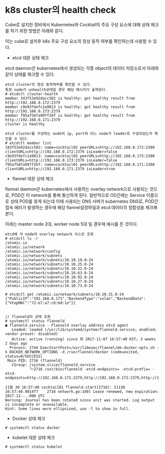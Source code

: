 # k8s cluster의 health check

Cube로 설치한 장비에서 Kubernetes와 Cocktail의 주요 구성 요소에 대해 상태 체크를 하기 위한 방법은 아래와 같다.

이는 cube로 설치후 k8s 주요 구성 요소의 정상 동작 여부를 확인하는데 사용할 수 있다.

* etcd 데몬 상태 체크

etcd daemon은 kubernetes에서 생성되는 각종 object의 데이터 저장소로서 아래와 같이 상태를 체크할 수 있다.

```
etcd cluster의 정상 동작여부를 확인할 수 있다.
특정 node가 unhealth상태일 경우 해당 메시지가 출력된다.
# etcdctl cluster-health
member 343f53e92dacc502 is healthy: got healthy result from http://192.168.0.172:2379
member c9e93f4efc1a9813 is healthy: got healthy result from http://192.168.0.173:2379
member f95af587a997f2bf is healthy: got healthy result from http://192.168.0.171:2379
cluster is healthy

etcd cluster를 구성하는 node의 ip, port와 어느 node가 leader로 구성되었는지 확인할 수 있다.
# etcdctl member list
343f53e92dacc502: name=cocktail02 peerURLs=http://192.168.0.172:2380 clientURLs=http://192.168.0.172:2379 isLeader=false
c9e93f4efc1a9813: name=cocktail03 peerURLs=http://192.168.0.173:2380 clientURLs=http://192.168.0.173:2379 isLeader=false
f95af587a997f2bf: name=cocktail01 peerURLs=http://192.168.0.171:2380 clientURLs=http://192.168.0.171:2379 isLeader=true
```

* flannel 데몬 상태 체크

flannel daemon은 kubernetes에서 사용하는 overlay network으로 사용되는 것으로, POD간 이 network을 통해 통신하게 된다. 일반적으로 OD간에는 Service 이름으로 상태 POD를 찾게 되는데 이때 사용되는 DNS 서버가 kubernetes DNS로, POD간 접속 에러가 발생하는 경우에 해당 flannel설정파일과 etcd 데이터의 정합성을 체크해 본다.

아래는 master node 2대, worker node 5대 일 경우에 예시를 든 것이다.

```
etcd에 각 node의 overlay network 리스트 조회
# etcdctl ls -r
/atomic.io
/atomic.io/network
/atomic.io/network/config
/atomic.io/network/subnets
/atomic.io/network/subnets/10.10.19.0-24
/atomic.io/network/subnets/10.10.25.0-24
/atomic.io/network/subnets/10.10.31.0-24
/atomic.io/network/subnets/10.10.63.0-24
/atomic.io/network/subnets/10.10.92.0-24
/atomic.io/network/subnets/10.10.27.0-24
/atomic.io/network/subnets/10.10.73.0-24

# etcdctl get /atomic.io/network/subnets/10.10.31.0-24
{"PublicIP":"192.168.0.171","BackendType":"vxlan","BackendData":{"VtepMAC":"72:e7:a7:c6:6d:1e"}}


// flanneld의 상태 조회
# systemctl status flanneld
● flanneld.service - Flanneld overlay address etcd agent
   Loaded: loaded (/usr/lib/systemd/system/flanneld.service; enabled; vendor preset: disabled)
   Active: active (running) since 화 2017-11-07 16:57:40 KST; 3 weeks 2 days ago
  Process: 2744 ExecStartPost=/usr/libexec/flannel/mk-docker-opts.sh -k DOCKER_NETWORK_OPTIONS -d /run/flannel/docker (code=exited, status=0/SUCCESS)
 Main PID: 2716 (flanneld)
   CGroup: /system.slice/flanneld.service
           └─2716 /usr/bin/flanneld -etcd-endpoints= -etcd-prefix= -etcd-endpoints=http://192.168.0.171:2379,http://192.168.0.172:2379,http://1...

11월 30 16:57:40 cocktail01 flanneld-start[2716]: I1130 16:57:40.901477    2716 network.go:160] Lease renewed, new expiration: 2017-12-...000 UTC
Warning: Journal has been rotated since unit was started. Log output is incomplete or unavailable.
Hint: Some lines were ellipsized, use -l to show in full.
```

* Docker 상태 체크

```
# systemctl status docker
```

* kubelet 데몬 상태 체크

```
# systemctl status kubelet
```





